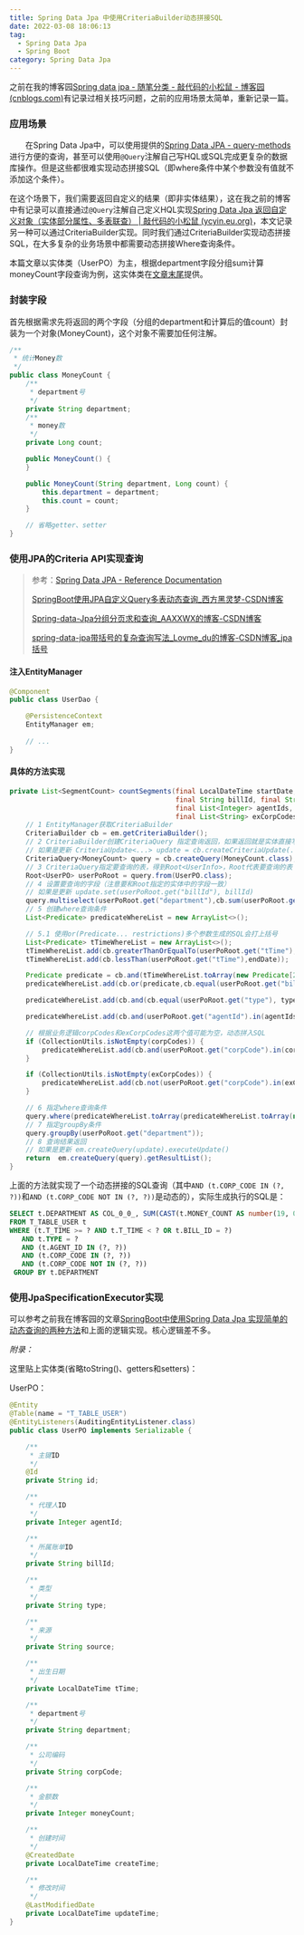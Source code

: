 ```yaml
---
title: Spring Data Jpa 中使用CriteriaBuilder动态拼接SQL
date: 2022-03-08 18:06:13
tag:
  - Spring Data Jpa
  - Spring Boot
category: Spring Data Jpa
---
```


之前在我的博客园[Spring data jpa - 随笔分类 - 敲代码的小松鼠 - 博客园 (cnblogs.com)](https://www.cnblogs.com/hyyq/category/1015791.html)有记录过相关技巧问题，之前的应用场景太简单，重新记录一篇。

### 应用场景

&emsp;&emsp;在Spring Data Jpa中，可以使用提供的[Spring Data JPA - query-methods](https://docs.spring.io/spring-data/jpa/docs/current/reference/html/#jpa.query-methods)进行方便的查询，甚至可以使用`@Query`注解自己写HQL或SQL完成更复杂的数据库操作。但是这些都很难实现动态拼接SQL（即where条件中某个参数没有值就不添加这个条件）。<!--more-->

在这个场景下，我们需要返回自定义的结果（即非实体结果），这在我之前的博客中有记录可以直接通过`@Query`注解自己定义HQL实现[Spring Data Jpa 返回自定义对象（实体部分属性、多表联查） | 敲代码的小松鼠 (ycyin.eu.org)](https://ycyin.eu.org/Spring/spring-data-jpa-return-custom-objects.html)，本文记录另一种可以通过CriteriaBuilder实现。同时我们通过CriteriaBuilder实现动态拼接SQL，在大多复杂的业务场景中都需要动态拼接Where查询条件。

本篇文章以实体类（UserPO）为主，根据department字段分组sum计算moneyCount字段查询为例，这实体类在<a href="#end">文章末尾</a>提供。

### 封装字段

首先根据需求先将返回的两个字段（分组的department和计算后的值count）封装为一个对象(MoneyCount)，这个对象不需要加任何注解。

```java
/**
 * 统计Money数
 */
public class MoneyCount {
    /**
     * department号
     */
    private String department;
    /**
     * money数
     */
    private Long count;

    public MoneyCount() {
    }

    public MoneyCount(String department, Long count) {
        this.department = department;
        this.count = count;
    }

    // 省略getter、setter
}
```

### 使用JPA的Criteria API实现查询

> 参考：[Spring Data JPA - Reference Documentation](https://docs.spring.io/spring-data/jpa/docs/current/reference/html/#specifications)
>
> [SpringBoot使用JPA自定义Query多表动态查询_西方黑灵梦-CSDN博客](https://blog.csdn.net/BlackReimu/article/details/113263559)
>
> [Spring-data-Jpa分组分页求和查询_AAXXWX的博客-CSDN博客](https://blog.csdn.net/AAXXWX/article/details/120193758)
>
> [spring-data-jpa带括号的复杂查询写法_Lovme_du的博客-CSDN博客_jpa 括号](https://blog.csdn.net/qq_35719898/article/details/103630769)

#### 注入EntityManager

```java
@Component
public class UserDao {

    @PersistenceContext
    EntityManager em;
    
    // ...
}    
```

#### 具体的方法实现

```java
private List<SegmentCount> countSegments(final LocalDateTime startDate, final LocalDateTime endDate,
                                         final String billId, final String type,
                                         final List<Integer> agentIds, final List<String> corpCodes,
                                         final List<String> exCorpCodes){
    // 1 EntityManager获取CriteriaBuilder
    CriteriaBuilder cb = em.getCriteriaBuilder();
    // 2 CriteriaBuilder创建CriteriaQuery 指定查询返回，如果返回就是实体直接写实体.class
    // 如果是更新 CriteriaUpdate<...> update = cb.createCriteriaUpdate(...class)
    CriteriaQuery<MoneyCount> query = cb.createQuery(MoneyCount.class);
    // 3 CriteriaQuery指定要查询的表，得到Root<UserInfo>，Root代表要查询的表
    Root<UserPO> userPoRoot = query.from(UserPO.class);
    // 4 设置要查询的字段（注意要和Root指定的实体中的字段一致）
    // 如果是更新 update.set(userPoRoot.get("billId"), billId)
    query.multiselect(userPoRoot.get("department"),cb.sum(userPoRoot.get("moneyCount").as(Long.class)));
    // 5 创建where查询条件
    List<Predicate> predicateWhereList = new ArrayList<>();

    // 5.1 使用or(Predicate... restrictions)多个参数生成的SQL会打上括号
    List<Predicate> tTimeWhereList = new ArrayList<>();
    tTimeWhereList.add(cb.greaterThanOrEqualTo(userPoRoot.get("tTime"),startDate));
    tTimeWhereList.add(cb.lessThan(userPoRoot.get("tTime"),endDate));

    Predicate predicate = cb.and(tTimeWhereList.toArray(new Predicate[2]));
    predicateWhereList.add(cb.or(predicate,cb.equal(userPoRoot.get("billId"),billId)));

    predicateWhereList.add(cb.and(cb.equal(userPoRoot.get("type"), type)));

    predicateWhereList.add(cb.and(userPoRoot.get("agentId").in(agentIds)));

    // 根据业务逻辑corpCodes和exCorpCodes这两个值可能为空，动态拼入SQL
    if (CollectionUtils.isNotEmpty(corpCodes)) {
        predicateWhereList.add(cb.and(userPoRoot.get("corpCode").in(corpCodes)));
    }

    if (CollectionUtils.isNotEmpty(exCorpCodes)) {
        predicateWhereList.add(cb.not(userPoRoot.get("corpCode").in(exCorpCodes)));
    }

    // 6 指定where查询条件
    query.where(predicateWhereList.toArray(predicateWhereList.toArray(new Predicate[predicateWhereList.size()])) );
    // 7 指定groupBy条件
    query.groupBy(userPoRoot.get("department"));
    // 8 查询结果返回
    // 如果是更新 em.createQuery(update).executeUpdate()
    return  em.createQuery(query).getResultList();
}
```

上面的方法就实现了一个动态拼接的SQL查询（其中`AND (t.CORP_CODE IN (?, ?))`和`AND (t.CORP_CODE NOT IN (?, ?))`是动态的），实际生成执行的SQL是：

```sql
SELECT t.DEPARTMENT AS COL_0_0_, SUM(CAST(t.MONEY_COUNT AS number(19, 0))) AS COL_1_0_
FROM T_TABLE_USER t
WHERE (t.T_TIME >= ? AND t.T_TIME < ? OR t.BILL_ID = ?)
   AND t.TYPE = ?
   AND (t.AGENT_ID IN (?, ?))
   AND (t.CORP_CODE IN (?, ?))
   AND (t.CORP_CODE NOT IN (?, ?))
 GROUP BY t.DEPARTMENT
```

### 使用JpaSpecificationExecutor实现

可以参考之前我在博客园的文章[SpringBoot中使用Spring Data Jpa 实现简单的动态查询的两种方法](https://www.cnblogs.com/hyyq/p/6986797.html)和上面的逻辑实现。核心逻辑差不多。



<i id="end">附录：</i>

这里贴上实体类(省略toString()、getters和setters)：

UserPO：

```java
@Entity
@Table(name = "T_TABLE_USER")
@EntityListeners(AuditingEntityListener.class)
public class UserPO implements Serializable {

    /**
     * 主键ID
     */
    @Id
    private String id;

    /**
     * 代理人ID
     */
    private Integer agentId;

    /**
     * 所属账单ID
     */
    private String billId;

    /**
     * 类型
     */
    private String type;

    /**
     * 来源
     */
    private String source;

    /**
     * 出生日期
     */
    private LocalDateTime tTime;

    /**
     * department号
     */
    private String department;

    /**
     * 公司编码
     */
    private String corpCode;

    /**
     * 金额数
     */
    private Integer moneyCount;

    /**
     * 创建时间
     */
    @CreatedDate
    private LocalDateTime createTime;

    /**
     * 修改时间
     */
    @LastModifiedDate
    private LocalDateTime updateTime;
}
```
